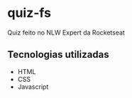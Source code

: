 # quiz-fs

Quiz feito no NLW Expert da Rocketseat

## Tecnologias utilizadas

- HTML
- CSS
- Javascript